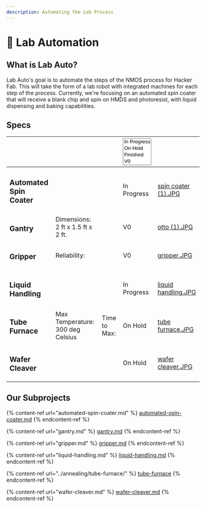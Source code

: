 ```yaml
---
description: Automating the Lab Process
---
```


# 🤖 Lab Automation

## What is Lab Auto?

Lab Auto's goal is to automate the steps of the NMOS process for Hacker Fab. This will take the form of a lab robot with integrated machines for each step of the process. Currently, we're focusing on an automated spin coater that will receive a blank chip and spin on HMDS and photoresist, with liquid dispensing and baking capabilities.

## Specs

<table data-card-size="large" data-view="cards"><thead><tr><th></th><th></th><th></th><th><select multiple><option value="0l8kGA2bCz27" label="In Progress" color="blue"></option><option value="BQMF4xgUQVfi" label="On Hold" color="blue"></option><option value="XMT0twfkE9zS" label="Finished" color="blue"></option><option value="BW7laPzBoVkh" label="V0" color="blue"></option></select></th><th data-hidden data-card-cover data-type="files"></th></tr></thead><tbody><tr><td><h3>Automated Spin Coater</h3></td><td></td><td></td><td><span data-option="0l8kGA2bCz27">In Progress</span></td><td><a href="../../.gitbook/assets/spin coater (1).JPG">spin coater (1).JPG</a></td></tr><tr><td><h3>Gantry</h3></td><td>Dimensions: 2 ft x 1.5 ft x 2 ft.</td><td></td><td><span data-option="BW7laPzBoVkh">V0</span></td><td><a href="../../.gitbook/assets/otto (1).JPG">otto (1).JPG</a></td></tr><tr><td><h3>Gripper</h3></td><td>Reliability: </td><td></td><td><span data-option="BW7laPzBoVkh">V0</span></td><td><a href="../../.gitbook/assets/gripper.JPG">gripper.JPG</a></td></tr><tr><td><h3>Liquid Handling</h3></td><td></td><td></td><td><span data-option="0l8kGA2bCz27">In Progress</span></td><td><a href="../../.gitbook/assets/liquid handling.JPG">liquid handling.JPG</a></td></tr><tr><td><h3>Tube Furnace</h3></td><td>Max Temperature: 300 deg Celsius</td><td>Time to Max: </td><td><span data-option="BQMF4xgUQVfi">On Hold</span></td><td><a href="../../.gitbook/assets/tube furnace.JPG">tube furnace.JPG</a></td></tr><tr><td><h3>Wafer Cleaver</h3></td><td></td><td></td><td><span data-option="BQMF4xgUQVfi">On Hold</span></td><td><a href="../../.gitbook/assets/wafer cleaver.JPG">wafer cleaver.JPG</a></td></tr></tbody></table>





## Our Subprojects

{% content-ref url="automated-spin-coater.md" %}
[automated-spin-coater.md](automated-spin-coater.md)
{% endcontent-ref %}

{% content-ref url="gantry.md" %}
[gantry.md](gantry.md)
{% endcontent-ref %}

{% content-ref url="gripper.md" %}
[gripper.md](gripper.md)
{% endcontent-ref %}

{% content-ref url="liquid-handling.md" %}
[liquid-handling.md](liquid-handling.md)
{% endcontent-ref %}

{% content-ref url="../annealing/tube-furnace/" %}
[tube-furnace](../annealing/tube-furnace/)
{% endcontent-ref %}

{% content-ref url="wafer-cleaver.md" %}
[wafer-cleaver.md](wafer-cleaver.md)
{% endcontent-ref %}




